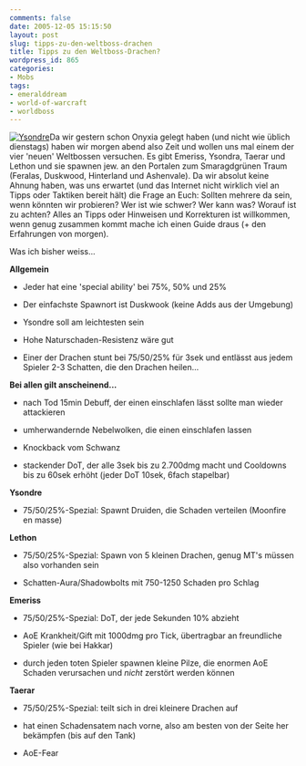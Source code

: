 ```yaml
---
comments: false
date: 2005-12-05 15:15:50
layout: post
slug: tipps-zu-den-weltboss-drachen
title: Tipps zu den Weltboss-Drachen?
wordpress_id: 865
categories:
- Mobs
tags:
- emeralddream
- world-of-warcraft
- worldboss
---
```


[![Ysondre](http://static.flickr.com/12/70476106_1ba09f40b9_o.jpg)](http://www.flickr.com/photos/walsweer/70476106/)Da wir gestern schon Onyxia gelegt haben (und nicht wie üblich dienstags) haben wir morgen abend also Zeit und wollen uns mal einem der vier 'neuen' Weltbossen versuchen. Es gibt Emeriss, Ysondra, Taerar und Lethon und sie spawnen jew. an den Portalen zum Smaragdgrünen Traum (Feralas, Duskwood, Hinterland und Ashenvale). Da wir absolut keine Ahnung haben, was uns erwartet (und das Internet nicht wirklich viel an Tipps oder Taktiken bereit hält) die Frage an Euch: Sollten mehrere da sein, wenn könnten wir probieren? Wer ist wie schwer? Wer kann was? Worauf ist zu achten? Alles an Tipps oder Hinweisen und Korrekturen ist willkommen, wenn genug zusammen kommt mache ich einen Guide draus (+ den Erfahrungen von morgen).  


Was ich bisher weiss...

**Allgemein**




  * Jeder hat eine 'special ability' bei 75%, 50% und 25%


  * Der einfachste Spawnort ist Duskwook (keine Adds aus der Umgebung)


  * Ysondre soll am leichtesten sein


  * Hohe Naturschaden-Resistenz wäre gut


  * Einer der Drachen stunt bei 75/50/25% für 3sek und entlässt aus jedem Spieler 2-3 Schatten, die den Drachen heilen...



**Bei allen gilt anscheinend...**




  * nach Tod 15min Debuff, der einen einschlafen lässt sollte man wieder attackieren


  * umherwandernde Nebelwolken, die einen einschlafen lassen


  * Knockback vom Schwanz


  * stackender DoT, der alle 3sek bis zu 2.700dmg macht und Cooldowns bis zu 60sek erhöht (jeder DoT 10sek, 6fach stapelbar)



**Ysondre**




  * 75/50/25%-Spezial: Spawnt Druiden, die Schaden verteilen (Moonfire en masse)



**Lethon**




  * 75/50/25%-Spezial: Spawn von 5 kleinen Drachen, genug MT's müssen also vorhanden sein


  * Schatten-Aura/Shadowbolts mit 750-1250 Schaden pro Schlag



**Emeriss**




  * 75/50/25%-Spezial: DoT, der jede Sekunden 10% abzieht


  * AoE Krankheit/Gift mit 1000dmg pro Tick, übertragbar an freundliche Spieler (wie bei Hakkar)


  * durch jeden toten Spieler spawnen kleine Pilze, die enormen AoE Schaden verursachen und _nicht_ zerstört werden können



**Taerar**




  * 75/50/25%-Spezial: teilt sich in drei kleinere Drachen auf


  * hat einen Schadensatem nach vorne, also am besten von der Seite her bekämpfen (bis auf den Tank)


  * AoE-Fear


